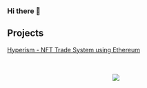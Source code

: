 ### Hi there 👋

<!--
**leehyunk6310/leehyunk6310** is a ✨ _special_ ✨ repository because its `README.md` (this file) appears on your GitHub profile.

Here are some ideas to get you started:

- 🔭 I’m currently working on ...
- 🌱 I’m currently learning ...
- 👯 I’m looking to collaborate on ...
- 🤔 I’m looking for help with ...
- 💬 Ask me about ...
- 📫 How to reach me: ...
- 😄 Pronouns: ...
- ⚡ Fun fact: ...
-->

## Projects
[Hyperism - NFT Trade System using Ethereum](https://github.com/Hyperism/hyperism)


<p align="center">
    <br><br>
    <a href="https://velog.io/@k_hyun">
        <img src="https://img.shields.io/badge/Velog-white?style=round&logo=Velog&logoColor=#20C997"/>
    </a>
</p>

 

